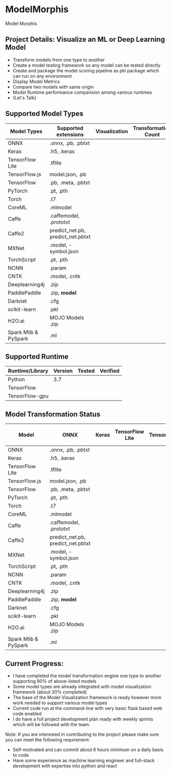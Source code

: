 # ModelMorphis
Model Morphis

## Project Details: Visualize an ML or Deep Learning Model ##
- Transform models from one type to another
- Create a model testing framework so any model can be tested directly
- Create and package the model scoring pipeline as pkl package which can run on any environment
- Display Model Metrics
- Compare two models with same origin
- Model Runtime performance comparision among various runtimes
- (Let's Talk)

## Supported Model Types ##

|Model Types   | Supported extensions   | Visualization  | Transformation Count | 
|---|---|---|---| 
|ONNX   | .onnx, .pb, .pbtxt  |   |    |
|Keras   | .h5, .keras  |   |   |
|TensorFlow Lite    |.tflite   |   |   |
|TensorFlow.js   |model.json, .pb   |   |   |
|TensorFlow   |.pb, .meta, .pbtxt   |   |   |
|PyTorch   | .pt, .pth  |   |   |
|Torch   |.t7   |   |   |
|CoreML   | .mlmodel  |   |   |
|Caffe    | .caffemodel, .prototxt  |   |   |
|Caffe2   |predict_net.pb, predict_net.pbtxt   |   |   |
|MXNet  | .model, -symbol.json  |   |   |
|TorchScript   |.pt, .pth   |   |   |
|NCNN   | .param  |   |   |
|CNTK   | .model, .cntk  |   |   |
|Deeplearning4j   |.zip   |   |   |
|PaddlePaddle   |.zip, __model__   |   |   |
|Darknet   |.cfg   |   |   |
|scikit-learn   | .pkl  |   |   |
|H2O.ai    |MOJO Models .zip   |   |   |
|Spark Mlib & PySpark  | .ml  |   |   |

## Supported Runtime ##
|Runtime/Library|Version|Tested|Verified| 
|---|---|---|---| 
|Python|3.7|  |  | 
|TensorFlow| |  |  | 
|TensorFlow-gpu|  |  |  | 

## Model Transformation Status ##

|Model|ONNX|Keras|TensorFlow Lite|TensorFlow.js|TensorFlow|PyTorch|Torch|CoreML|Caffe|Caffe2|MXNet|TorchScript|NCNN|CNTK|Deeplearning4j|PaddlePaddle|Darknet|scikit-learn|H2O.ai|Spark Mlib & PySpark|
|---|---|---|---|---|---|---|---|---|---|---|---|---|---|---|---|---|---|---|---|---| 
|ONNX   | .onnx, .pb, .pbtxt  |   |    |    |    |    |    |    |    |    |    |    |    |    |    |    |    |    |    |    |
|Keras   | .h5, .keras  |   |   |    |    |    |    |    |    |    |    |    |    |    |    |    |    |    |    |    |
|TensorFlow Lite    |.tflite   |   |   |    |    |    |    |    |    |    |    |    |    |    |    |    |    |    |    |    |
|TensorFlow.js   |model.json, .pb   |   |   |    |    |    |    |    |    |    |    |    |    |    |    |    |    |    |    |    |
|TensorFlow   |.pb, .meta, .pbtxt   |   |   |    |    |    |    |    |    |    |    |    |    |    |    |    |    |    |    |    |
|PyTorch   | .pt, .pth  |   |   |    |    |    |    |    |    |    |    |    |    |    |    |    |    |    |    |    |
|Torch   |.t7   |   |   |    |    |    |    |    |    |    |    |    |    |    |    |    |    |    |    |    |
|CoreML   | .mlmodel  |   |   |    |    |    |    |    |    |    |    |    |    |    |    |    |    |    |    |    |
|Caffe    | .caffemodel, .prototxt  |   |   |    |    |    |    |    |    |    |    |    |    |    |    |    |    |    |    |    |
|Caffe2   |predict_net.pb, predict_net.pbtxt   |   |   |    |    |    |    |    |    |    |    |    |    |    |    |    |    |    |    |    |
|MXNet  | .model, -symbol.json  |   |   |    |    |    |    |    |    |    |    |    |    |    |    |    |    |    |    |    |
|TorchScript   |.pt, .pth   |   |   |    |    |    |    |    |    |    |    |    |    |    |    |    |    |    |    |    |
|NCNN   | .param  |   |   |    |    |    |    |    |    |    |    |    |    |    |    |    |    |    |    |    |
|CNTK   | .model, .cntk  |   |   |    |    |    |    |    |    |    |    |    |    |    |    |    |    |    |    |    |
|Deeplearning4j   |.zip   |   |   |    |    |    |    |    |    |    |    |    |    |    |    |    |    |    |    |    |
|PaddlePaddle   |.zip, __model__   |   |   |    |    |    |    |    |    |    |    |    |    |    |    |    |    |    |    |    |
|Darknet   |.cfg   |   |   |    |    |    |    |    |    |    |    |    |    |    |    |    |    |    |    |    |
|scikit-learn   | .pkl  |   |   |    |    |    |    |    |    |    |    |    |    |    |    |    |    |    |    |    |
|H2O.ai    |MOJO Models .zip   |   |   |    |    |    |    |    |    |    |    |    |    |    |    |    |    |    |    |    |
|Spark Mlib & PySpark  | .ml  |   |   |    |    |    |    |    |    |    |    |    |    |    |    |    |    |    |    |    |


## Current Progress: ##
- I have completed the model transformation engine one type to another supporting 90% of above-listed models
- Some model types are already integrated with model visualization framework (about 20% completed)
- The base of the Model Visualization framework is ready however more work needed to support various model types
- Current code run at the command-line with very basic flask based web code enabled
- I do have a full project development plan ready with weekly sprints which will be followed with the team.

Note: If you are interested in contributing to the project please make sure you can meet the following requirement:
- Self-motivated and can commit about 6 hours minimum on a daily basis to code
- Have some experience as machine learning engineer and full-stack development with expertise into python and react


